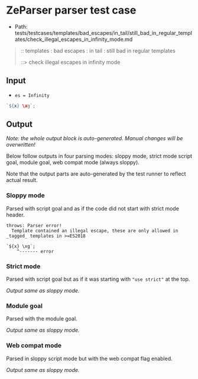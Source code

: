 # ZeParser parser test case

- Path: tests/testcases/templates/bad_escapes/in_tail/still_bad_in_regular_templates/check_illegal_escapes_in_infinity_mode.md

> :: templates : bad escapes : in tail : still bad in regular templates
>
> ::> check illegal escapes in infinity mode

## Input

- `es = Infinity`

`````js
`${x} \xg`;
`````

## Output

_Note: the whole output block is auto-generated. Manual changes will be overwritten!_

Below follow outputs in four parsing modes: sloppy mode, strict mode script goal, module goal, web compat mode (always sloppy).

Note that the output parts are auto-generated by the test runner to reflect actual result.

### Sloppy mode

Parsed with script goal and as if the code did not start with strict mode header.

`````
throws: Parser error!
  Template contained an illegal escape, these are only allowed in _tagged_ templates in >=ES2018

`${x} \xg`;
    ^------- error
`````

### Strict mode

Parsed with script goal but as if it was starting with `"use strict"` at the top.

_Output same as sloppy mode._

### Module goal

Parsed with the module goal.

_Output same as sloppy mode._

### Web compat mode

Parsed in sloppy script mode but with the web compat flag enabled.

_Output same as sloppy mode._
